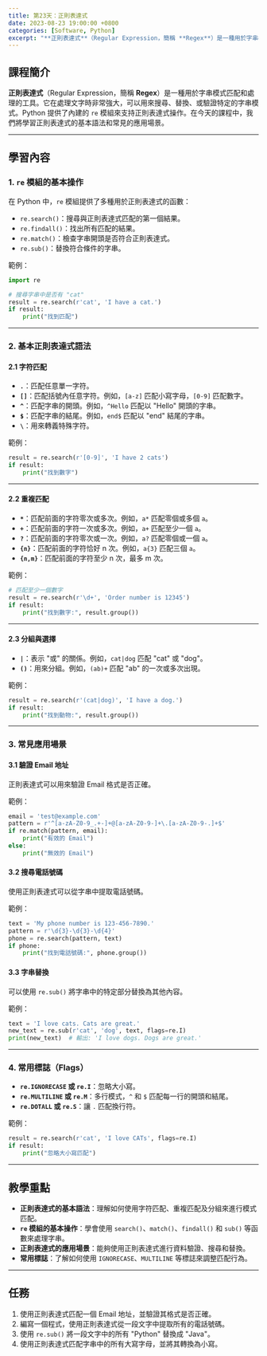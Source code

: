 ```yaml
---
title: 第23天：正則表達式
date: 2023-08-23 19:00:00 +0800
categories: [Software, Python]
excerpt: "**正則表達式**（Regular Expression，簡稱 **Regex**）是一種用於字串模式匹配和處理的工具。它在處理文字時非常強大，可以用來搜尋、替換、或驗證特定的字串模式。Python 提供了內建的 `re` 模組來支持正則表達式操作。在今天的課程中，我們將學習正則表達式的基本語法和常見的應用場景"
---
```


## 課程簡介
**正則表達式**（Regular Expression，簡稱 **Regex**）是一種用於字串模式匹配和處理的工具。它在處理文字時非常強大，可以用來搜尋、替換、或驗證特定的字串模式。Python 提供了內建的 `re` 模組來支持正則表達式操作。在今天的課程中，我們將學習正則表達式的基本語法和常見的應用場景。

---

## 學習內容

### 1. `re` 模組的基本操作

在 Python 中，`re` 模組提供了多種用於正則表達式的函數：
- `re.search()`：搜尋與正則表達式匹配的第一個結果。
- `re.findall()`：找出所有匹配的結果。
- `re.match()`：檢查字串開頭是否符合正則表達式。
- `re.sub()`：替換符合條件的字串。

範例：
```python
import re

# 搜尋字串中是否有 "cat"
result = re.search(r'cat', 'I have a cat.')
if result:
    print("找到匹配")
```

---

### 2. 基本正則表達式語法

#### 2.1 字符匹配

- **`.`**：匹配任意單一字符。
- **`[]`**：匹配括號內任意字符。例如，`[a-z]` 匹配小寫字母，`[0-9]` 匹配數字。
- **`^`**：匹配字串的開頭。例如，`^Hello` 匹配以 "Hello" 開頭的字串。
- **`$`**：匹配字串的結尾。例如，`end$` 匹配以 "end" 結尾的字串。
- **`\`**：用來轉義特殊字符。

範例：
```python
result = re.search(r'[0-9]', 'I have 2 cats')
if result:
    print("找到數字")
```

---

#### 2.2 重複匹配

- **`*`**：匹配前面的字符零次或多次。例如，`a*` 匹配零個或多個 `a`。
- **`+`**：匹配前面的字符一次或多次。例如，`a+` 匹配至少一個 `a`。
- **`?`**：匹配前面的字符零次或一次。例如，`a?` 匹配零個或一個 `a`。
- **`{n}`**：匹配前面的字符恰好 n 次。例如，`a{3}` 匹配三個 `a`。
- **`{n,m}`**：匹配前面的字符至少 n 次，最多 m 次。

範例：
```python
# 匹配至少一個數字
result = re.search(r'\d+', 'Order number is 12345')
if result:
    print("找到數字:", result.group())
```

---

#### 2.3 分組與選擇

- **`|`**：表示 "或" 的關係。例如，`cat|dog` 匹配 "cat" 或 "dog"。
- **`()`**：用來分組。例如，`(ab)+` 匹配 "ab" 的一次或多次出現。

範例：
```python
result = re.search(r'(cat|dog)', 'I have a dog.')
if result:
    print("找到動物:", result.group())
```

---

### 3. 常見應用場景

#### 3.1 驗證 Email 地址
正則表達式可以用來驗證 Email 格式是否正確。

範例：
```python
email = 'test@example.com'
pattern = r'^[a-zA-Z0-9_.+-]+@[a-zA-Z0-9-]+\.[a-zA-Z0-9-.]+$'
if re.match(pattern, email):
    print("有效的 Email")
else:
    print("無效的 Email")
```

#### 3.2 搜尋電話號碼
使用正則表達式可以從字串中提取電話號碼。

範例：
```python
text = 'My phone number is 123-456-7890.'
pattern = r'\d{3}-\d{3}-\d{4}'
phone = re.search(pattern, text)
if phone:
    print("找到電話號碼:", phone.group())
```

#### 3.3 字串替換
可以使用 `re.sub()` 將字串中的特定部分替換為其他內容。

範例：
```python
text = 'I love cats. Cats are great.'
new_text = re.sub(r'cat', 'dog', text, flags=re.I)
print(new_text)  # 輸出: 'I love dogs. Dogs are great.'
```

---

### 4. 常用標誌（Flags）

- **`re.IGNORECASE` 或 `re.I`**：忽略大小寫。
- **`re.MULTILINE` 或 `re.M`**：多行模式，`^` 和 `$` 匹配每一行的開頭和結尾。
- **`re.DOTALL` 或 `re.S`**：讓 `.` 匹配換行符。

範例：
```python
result = re.search(r'cat', 'I love CATs', flags=re.I)
if result:
    print("忽略大小寫匹配")
```

---

## 教學重點
- **正則表達式的基本語法**：理解如何使用字符匹配、重複匹配及分組來進行模式匹配。
- **`re` 模組的基本操作**：學會使用 `search()`、`match()`、`findall()` 和 `sub()` 等函數來處理字串。
- **正則表達式的應用場景**：能夠使用正則表達式進行資料驗證、搜尋和替換。
- **常用標誌**：了解如何使用 `IGNORECASE`、`MULTILINE` 等標誌來調整匹配行為。

---

## 任務
1. 使用正則表達式匹配一個 Email 地址，並驗證其格式是否正確。
2. 編寫一個程式，使用正則表達式從一段文字中提取所有的電話號碼。
3. 使用 `re.sub()` 將一段文字中的所有 "Python" 替換成 "Java"。
4. 使用正則表達式匹配字串中的所有大寫字母，並將其轉換為小寫。
